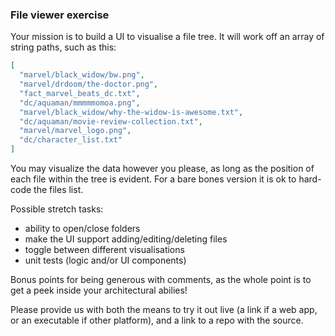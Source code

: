 ### File viewer exercise

Your mission is to build a UI to visualise a file tree. It will work off an array of string paths, such as this:

```json
[
  "marvel/black_widow/bw.png",
  "marvel/drdoom/the-doctor.png",
  "fact_marvel_beats_dc.txt",
  "dc/aquaman/mmmmmomoa.png",
  "marvel/black_widow/why-the-widow-is-awesome.txt",
  "dc/aquaman/movie-review-collection.txt",
  "marvel/marvel_logo.png",
  "dc/character_list.txt"
]
```

You may visualize the data however you please, as long as the position of each file within the tree is evident. For a bare bones version it is ok to hard-code the files list.

Possible stretch tasks:

* ability to open/close folders
* make the UI support adding/editing/deleting files
* toggle between different visualisations
* unit tests (logic and/or UI components)

Bonus points for being generous with comments, as the whole point is to get a peek inside your architectural abilies!

Please provide us with both the means to try it out live (a link if a web app, or an executable if other platform), and a link to a repo with the source.
